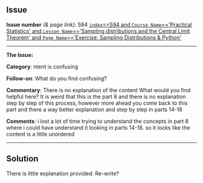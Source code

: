 ## Issue
**Issue number** _(& page link)_: 594 [`index`==594 and `Course Name`=='Practical Statistics' and `Lesson Name`=='Sampling distributions and the Central Limit Theorem' and `Page Name`=='Exercise: Sampling Distributions & Python'](https://mocha.udacity.com/programs/nd496-mentors-sandbox/en-us/construction/courses/545f4c46-ae54-4164-897e-4a0bb573302d/lessons/ls12049/pages/2ccaf100-2de2-4fcc-8bee-a4880c212a6b)
***

**The Issue:**

**Category**: ntent is confusing

**Follow-on**: What do you find confusing?

**Commentary**: There is no explanation of the content What would you find
helpful here? It is weird that this is the part 8 and there is
no explanation step by step of this process, however more ahead
you come back to this part and there a way better explanation
and step by step in parts 14-18

**Comments**: i lost a lot of time trying to understand the concepts in part 8
where i could have understand it looking in parts 14-18. so it
looks like the content is a little unordered


***
## Solution

There is little explanation provided: Re-write?
